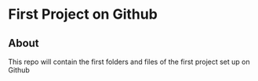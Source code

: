 # First Project on Github

## About

This repo will contain the first folders and files of the first project set up on Github
